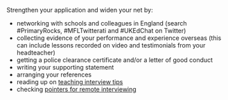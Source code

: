 Strengthen your application and widen your net by:

* networking with schools and colleagues in England (search #PrimaryRocks,
  #MFLTwitterati and #UKEdChat on Twitter)
* collecting evidence of your performance and experience overseas (this can
  include lessons recorded on video and testimonials from your headteacher)
* getting a police clearance certificate and/or a letter of good conduct
* writing your supporting statement
* arranging your references
* reading up on [teaching interview tips](https://www.teachertoolkit.co.uk/2019/04/04/job-interviews)
* checking [pointers for remote interviewing](https://teaching.blog.gov.uk/2020/06/12/attending-your-first-remote-interview/)
